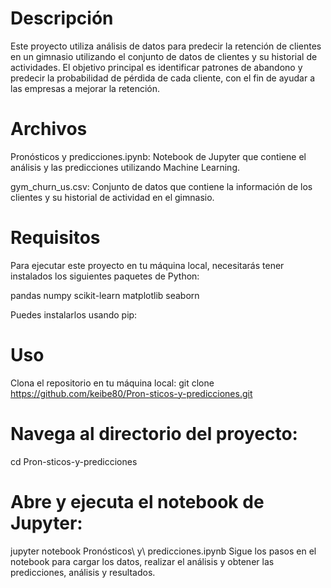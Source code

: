 # Descripción
Este proyecto utiliza análisis de datos para predecir la retención de clientes en un gimnasio utilizando el conjunto de datos de clientes y su historial de actividades. El objetivo principal es identificar patrones de abandono y predecir la probabilidad de pérdida de cada cliente, con el fin de ayudar a las empresas a mejorar la retención.

# Archivos
Pronósticos y predicciones.ipynb: Notebook de Jupyter que contiene el análisis y las predicciones utilizando Machine Learning.

gym_churn_us.csv: Conjunto de datos que contiene la información de los clientes y su historial de actividad en el gimnasio.

# Requisitos
Para ejecutar este proyecto en tu máquina local, necesitarás tener instalados los siguientes paquetes de Python:

pandas
numpy
scikit-learn
matplotlib
seaborn

Puedes instalarlos usando pip:

# Uso
Clona el repositorio en tu máquina local:
git clone https://github.com/keibe80/Pron-sticos-y-predicciones.git

# Navega al directorio del proyecto:
cd Pron-sticos-y-predicciones

# Abre y ejecuta el notebook de Jupyter:
jupyter notebook Pronósticos\ y\ predicciones.ipynb
Sigue los pasos en el notebook para cargar los datos, realizar el análisis y obtener las predicciones, análisis y resultados.
